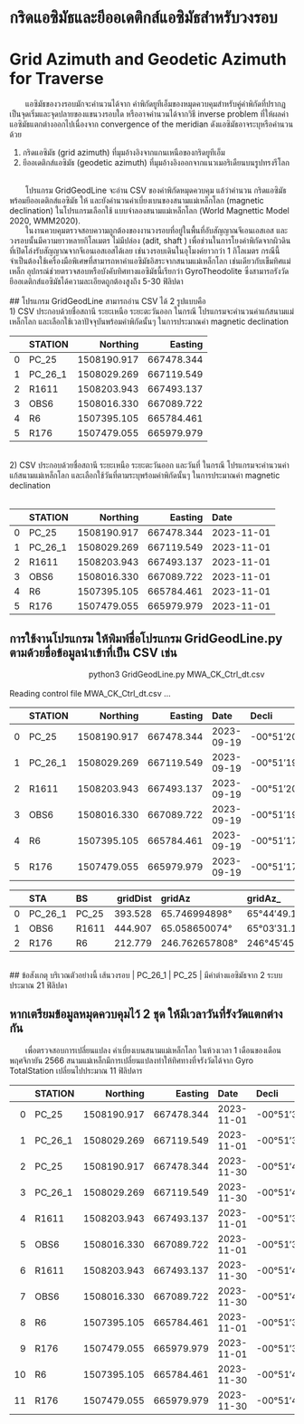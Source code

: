 # กริดแอซิมัธและยีออเดติกส์แอซิมัธสำหรับวงรอบ
# Grid Azimuth and Geodetic Azimuth for Traverse
  แอซิมัธของวงรอบมักจะคำนวนได้จาก ค่าพิกัดยูทีเอ็มของหมุดควบคุมสำหรับคู่ค่าพิกัดที่ปรากฏเป็นจุดเริ่มและจุดปลายของแขนวงรอบใด หรืออาจคำนวนได้จากวิธี inverse problem ที่ให้ผลค่าแอซิมัธแตกต่างออกไปเนื่องจาก convergence of the meridian ดังแอซิมัธอาจระบุหรือคำนวนด้วย </br>
1) กริดแอซิมัธ (grid azimuth) ที่มุมอ้างอิงจากแกนเหนือของกริดยูทีเอ็ม</br>
2) ยีออเดติกส์แอซิมัธ (geodetic azimuth) ที่มุมอ้างอิงออกจากแนวเมอริเดืยนบนรูปทรงรีโลก </br>
</br>
  โปรแกรม GridGeodLine จะอ่าน CSV ของค่าพิกัดหมุดควบคุม แล้วำคำนวน กริดแอซิมัธพร้อมยีออเดติกส์แอซิมัธ ให้ และยังคำนวนค่าเบี่ยงเบนของสนามแม่เหล็กโลก (magnetic declination) ในโปรแกรมเลือกใช้ แบบจำลองสนามแม่เหล็กโลก (World Magnettic Model 2020, WMM2020).</br>
  ในงานควบคุมตรวจสอบความถูกต้องของงานวงรอบที่อยู่ในพื้นที่อับสัญญาณจีเอนเอสเอส และวงรอบนั้นมีความยาวหลายกิโลเมตร ไม่มีปล่อง (adit, shaft ) เพื่อช่วนในการโยงค่าพิกัดจากผิวดินที่เปิดโล่งรับสัญญาณจากจีเอนเอสเอสได้เลย เช่นวงรอบเดินในอุโมงค์ยาวกว่า 1 กิโลเมตร กรณีนี้จำเป็นต้องใช้เครื่องมือพิเศษที่สามารถหาค่าแอซิมัธอิสระจากสนามแม่เหล็กโลก เช่นเดียวกับเข็มทิศแม่เหล็ก อุปกรณ์ช่วยตรวจสอบหรือบังคับทิศทางแอซิมัธนี้เรียกว่า GyroTheodolite ซึ่งสามารถรังวัด ยีออเดติกส์แอซิมัธได้ความละเอียดถูกต้องสูงถึง 5-30 ฟิลิปดา</br>
</br>
## โปรแกรม GridGeodLine สามารถอ่าน CSV ได้ 2 รูปแบบคือ
</br>
1) CSV ประกอบด้วยชื่อสถานี ระยะเหนือ ระยะตะวันออก ในกรณี โปรแกรมจะคำนวนค่าแก้สนามแม่เหล็กโลก และเลือกใช้เวลาปัจจุบันพร้อมค่าพิกัดนั้นๆ ในการประมาณค่า magnetic declination</br>

|    | STATION   |    Northing |    Easting |
|---:|:----------|------------:|-----------:|
|  0 | PC_25     | 1508190.917 | 667478.344 |
|  1 | PC_26_1   | 1508029.269 | 667119.549 |
|  2 | R1611     | 1508203.943 | 667493.137 |
|  3 | OBS6      | 1508016.330 | 667089.722 |
|  4 | R6        | 1507395.105 | 665784.461 |
|  5 | R176      | 1507479.055 | 665979.979 |
</br>
2) CSV ประกอบด้วยชื่อสถานี ระยะเหนือ ระยะตะวันออก และวันที่ ในกรณี โปรแกรมจะคำนวนค่าแก้สนามแม่เหล็กโลก และเลือกใช้วันที่ตามระบุพร้อมค่าพิกัดนั้นๆ ในการประมาณค่า magnetic declination</br>
</br>

|    | STATION   |    Northing |    Easting | Date       |
|---:|:----------|------------:|-----------:|:-----------|
|  0 | PC_25     | 1508190.917 | 667478.344 | 2023-11-01 |
|  1 | PC_26_1   | 1508029.269 | 667119.549 | 2023-11-01 |
|  2 | R1611     | 1508203.943 | 667493.137 | 2023-11-01 |
|  3 | OBS6      | 1508016.330 | 667089.722 | 2023-11-01 |
|  4 | R6        | 1507395.105 | 665784.461 | 2023-11-01 |
|  5 | R176      | 1507479.055 | 665979.979 | 2023-11-01 |


## การใช้งานโปรแกรม ให้พิมพ์ชื่อโปรแกรม GridGeodLine.py ตามด้วยชื่อข้อมูลนำเข้าที่เป็น CSV เช่น
          python3 GridGeodLine.py MWA_CK_Ctrl_dt.csv</br>
</br>
Reading control file MWA_CK_Ctrl_dt.csv ...</br>

|    | STATION   |    Northing |    Easting | Date       | Decli         |
|---:|:----------|------------:|-----------:|:-----------|:--------------|
|  0 | PC_25     | 1508190.917 | 667478.344 | 2023-09-19 | -00°51′20.12″ |
|  1 | PC_26_1   | 1508029.269 | 667119.549 | 2023-09-19 | -00°51′19.62″ |
|  2 | R1611     | 1508203.943 | 667493.137 | 2023-09-19 | -00°51′20.16″ |
|  3 | OBS6      | 1508016.330 | 667089.722 | 2023-09-19 | -00°51′19.58″ |
|  4 | R6        | 1507395.105 | 665784.461 | 2023-09-19 | -00°51′17.69″ |
|  5 | R176      | 1507479.055 | 665979.979 | 2023-09-19 | -00°51′17.96″ |

|    | STA     | BS    |   gridDist | gridAz         | gridAz_       |   trueDist | trueAz         | trueAz_       | diff          |
|---:|:--------|:------|-----------:|:---------------|:--------------|-----------:|:---------------|:--------------|:--------------|
|  0 | PC_26_1 | PC_25 |    393.528 | 65.746994898°  | 65°44′49.18″  |    393.549 | 66.111336198°  | 66°06′40.81″  | -00°21′51.63″ |
|  1 | OBS6    | R1611 |    444.907 | 65.058650074°  | 65°03′31.14″  |    444.931 | 65.422926215°  | 65°25′22.53″  | -00°21′51.39″ |
|  2 | R176    | R6    |    212.779 | 246.762657808° | 246°45′45.57″ |    212.792 | 247.124349941° | 247°07′27.66″ | -00°21′42.09″ |
</br>
## ข้อสังเกตุ บริเวณตัวอย่างนี้ เส้นวงรอบ | PC_26_1 | PC_25 | มีค่าต่างแอซิมัธจาก 2 ระบบ ประมาณ 21 ฟิลิปดา

## หากเตรียมข้อมูลหมุดควบคุมไว้ 2 ชุด ให้มีเวลาวันที่รังวัดแตกต่างกัน
  เพื่อตรวจสอบการเปลี่ยนแปลง ค่าเบี่ยงเบนสนามแม่เหล็กโลก ในห้วงเวลา 1 เดือนของเดือนพฤศจิกายัน 2566 สนามแม่เหล็กมีการเปลี่ยนแปลงทำให้ทิศทางที่จรังวัดได้จาก Gyro TotalStation เปลี่ยนไปประมาณ 11 ฟิลิปดาร</br>

|    | STATION   |    Northing |    Easting | Date       | Decli         |
|---:|:----------|------------:|-----------:|:-----------|:--------------|
|  0 | PC_25     | 1508190.917 | 667478.344 | 2023-11-01 | -00°51′36.39″ |
|  1 | PC_26_1   | 1508029.269 | 667119.549 | 2023-11-01 | -00°51′35.89″ |
|  2 | PC_25     | 1508190.917 | 667478.344 | 2023-11-30 | -00°51′47.36″ |
|  3 | PC_26_1   | 1508029.269 | 667119.549 | 2023-11-30 | -00°51′46.85″ |
|  4 | R1611     | 1508203.943 | 667493.137 | 2023-11-01 | -00°51′36.43″ |
|  5 | OBS6      | 1508016.330 | 667089.722 | 2023-11-01 | -00°51′35.85″ |
|  6 | R1611     | 1508203.943 | 667493.137 | 2023-11-30 | -00°51′47.4″  |
|  7 | OBS6      | 1508016.330 | 667089.722 | 2023-11-30 | -00°51′46.81″ |
|  8 | R6        | 1507395.105 | 665784.461 | 2023-11-01 | -00°51′33.94″ |
|  9 | R176      | 1507479.055 | 665979.979 | 2023-11-01 | -00°51′34.21″ |
| 10 | R6        | 1507395.105 | 665784.461 | 2023-11-30 | -00°51′44.9″  |
| 11 | R176      | 1507479.055 | 665979.979 | 2023-11-30 | -00°51′45.16″ |


